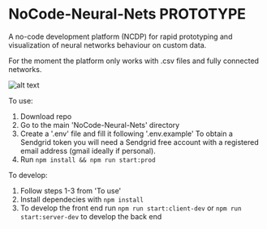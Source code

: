 # NoCode-Neural-Nets PROTOTYPE
A no-code development platform (NCDP) for rapid prototyping and visualization of neural networks behaviour on custom data.

For the moment the platform only works with .csv files and fully connected networks.

![alt text](https://i.ibb.co/sHPH14G/Screenshot-2020-07-15-at-16-21-19.png)

To use:
1. Download repo
2. Go to the main 'NoCode-Neural-Nets' directory
3. Create a '.env' file and fill it following '.env.example'
To obtain a Sendgrid token you will need a Sendgrid free account with a registered email address (gmail ideally if personal).
4. Run ``` npm install && npm run start:prod ```

To develop:
1. Follow steps 1-3 from 'To use'
2. Install dependecies with ``` npm install ```
3. To develop the front end run ``` npm run start:client-dev ```
or ``` npm run start:server-dev ``` to develop the back end
